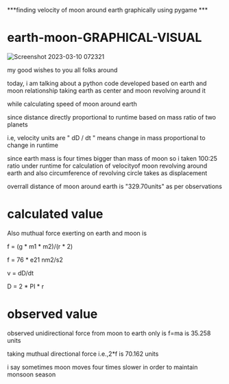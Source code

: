***finding velocity of moon around earth graphically using pygame ***

# earth-moon-GRAPHICAL-VISUAL



![Screenshot 2023-03-10 072321](https://user-images.githubusercontent.com/106912394/224203186-02de65a7-60f0-4dbd-99b6-b90d32749db3.png)



my good wishes to you all folks around

today, i am talking about a python code developed based on earth and moon relationship
taking earth as center and moon revolving around it 


while calculating speed of moon around earth

since distance directly proportional to runtime based on mass ratio of two planets

i.e,   velocity units are " dD / dt " means change in mass proportional to change in runtime

since earth mass is four times bigger than mass of moon so i taken 100:25 ratio under runtime for 
calculation of velocityof moon revolving around earth and also circumference of revolving circle 
takes as displacement 

overrall distance of moon around earth is "329.70units" as per observations 


# calculated value

Also muthual force exerting on earth and moon is 

f = (g * m1 * m2)/(r * 2)

f = 76 * e21 nm2/s2

v = dD/dt

D = 2 * PI * r


# observed value

observed unidirectional force from moon to earth only is f=ma is 35.258 units

taking muthual directional force i.e.,2*f is 70.162 units

i say sometimes moon moves four times slower in order to maintain monsoon season
